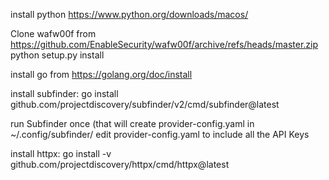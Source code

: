 install python
https://www.python.org/downloads/macos/

Clone wafw00f from  https://github.com/EnableSecurity/wafw00f/archive/refs/heads/master.zip
python setup.py install

install go from https://golang.org/doc/install

install subfinder:
go install github.com/projectdiscovery/subfinder/v2/cmd/subfinder@latest

run Subfinder once (that will create provider-config.yaml in ~/.config/subfinder/
edit provider-config.yaml to include all the API Keys

install httpx:
go install -v github.com/projectdiscovery/httpx/cmd/httpx@latest